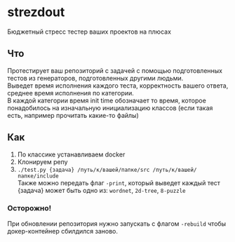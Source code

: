 # strezdout
Бюджетный стресс тестер ваших проектов на плюсах

## Что
Протестирует ваш репозиторий с задачей с помощью подготовленных тестов из генераторов, подготовленных другими людьми.  
Выведет время исполнения каждого теста, корректность вашего ответа, среднее время исполнения по категории.  
В каждой категории время init time обозначает то время, которое понадобилось на изначальную инициализацию классов (если такая есть, например прочитать какие-то файлы)

## Как
1. По классике устанавливаем docker
2. Клонируем репу 
3. ```./test.py {задача} /путь/к/вашей/папке/src /путь/к/вашей/папке/include```  
Также можно передать флаг `-print`, который выведет каждый тест  
{задача} может быть одно из: `wordnet`, `2d-tree`, `8-puzzle`

### Осторожно!
При обновлении репозитория нужно запускать с флагом `-rebuild` чтобы докер-контейнер сбилдился заново.
 
